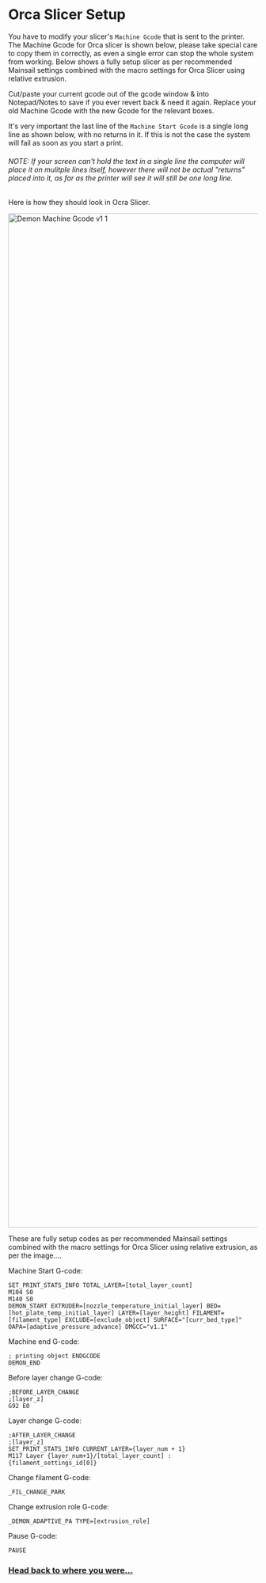 # Orca Slicer Setup

You have to modify your slicer's `Machine Gcode` that is sent to the printer.
The Machine Gcode for Orca slicer is shown below, please take special care to copy them in correctly, as even a single error can stop the whole system from working.
Below shows a fully setup slicer as per recommended Mainsail settings combined with the macro settings for Orca Slicer using relative extrusion.

Cut/paste your current gcode out of the gcode window & into Notepad/Notes to save if you ever revert back & need it again. Replace your old Machine Gcode with the new Gcode for the relevant boxes.
 
It's very important the last line of the `Machine Start Gcode` is a single long line as shown below, with no returns in it. 
If this is not the case the system will fail as soon as you start a print.

###### NOTE: If your screen can't hold the text in a single line the computer will place it on mulitple lines itself, however there will not be actual "returns" placed into it, as far as the printer will see it will still be one long line.

Here is how they should look in Ocra Slicer. 

<img width="1150" height="2050" alt="Demon Machine Gcode v1 1" src="https://github.com/user-attachments/assets/8ca39ffe-3245-4278-adb4-aa4dbb6c6537" />

These are fully setup codes as per recommended Mainsail settings combined with the macro settings for Orca Slicer using relative extrusion, as per the image....

Machine Start G-code:

```
SET_PRINT_STATS_INFO TOTAL_LAYER=[total_layer_count]
M104 S0
M140 S0
DEMON_START EXTRUDER=[nozzle_temperature_initial_layer] BED=[hot_plate_temp_initial_layer] LAYER=[layer_height] FILAMENT=[filament_type] EXCLUDE=[exclude_object] SURFACE="[curr_bed_type]" OAPA=[adaptive_pressure_advance] DMGCC="v1.1"
```
Machine end G-code:
```
; printing object ENDGCODE
DEMON_END
```

Before layer change G-code:
```
;BEFORE_LAYER_CHANGE
;[layer_z]
G92 E0
```

Layer change G-code:
```
;AFTER_LAYER_CHANGE
;[layer_z]
SET_PRINT_STATS_INFO CURRENT_LAYER={layer_num + 1}
M117 Layer {layer_num+1}/[total_layer_count] : {filament_settings_id[0]}
```

Change filament G-code:
```
_FIL_CHANGE_PARK
```

Change extrusion role G-code:
```
_DEMON_ADAPTIVE_PA TYPE=[extrusion_role]
```

Pause G-code:
```
PAUSE
```

### [Head back to where you were...](https://github.com/3DPrintDemon/Demon_Klipper_Essentials_Unified/blob/main/Documentation/INSTALL_INSTRUCTIONS/General_Setup_For_All_Printers/INSTALL_INSTRUCTIONS.md#orca-slicer-setup)
